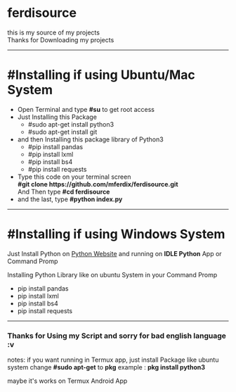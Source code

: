 # ferdisource
this is my source of my projects <br>
Thanks for Downloading my projects

<hr>

<h1>#Installing if using Ubuntu/Mac System</h1>
<ul>
  <li>Open Terminal and type <b>#su</b> to get root access</li>
  <li>
      Just Installing this Package
      <ul>
        <li>#sudo apt-get install python3</li>
        <li>#sudo apt-get install git</li>
      </ul>
  </li>
  <li>
      and then Installing this package library of Python3
      <ul>
        <li>#pip install pandas</li>
        <li>#pip install lxml</li>
        <li>#pip install bs4</li>
        <li>#pip install requests</li>
      </ul>
  </li>
  <li>
      Type this code on your terminal screen<br>
      <b>#git clone https://github.com/mferdix/ferdisource.git</b><br>
      And Then type <b>#cd ferdisource</b>
  </li>
  <li>
      and the last, type <b>#python index.py</b>
  </li>
  
</ul>

<hr>

<h1>#Installing if using Windows System</h1>
<p>Just Install Python on <a href="https://www.python.org/downloads/">Python Website</a> and running on <b>IDLE Python</b> App or Command Promp</p>
<p>Installing Python Library like on ubuntu System in your Command Promp
  <ul>
        <li>pip install pandas</li>
        <li>pip install lxml</li>
        <li>pip install bs4</li>
        <li>pip install requests</li>
      </ul>
      </p>

<hr>

<h3>Thanks for Using my Script and sorry for bad english language :v</h3>
<p>notes: if you want running in Termux app, just install Package like ubuntu system
  change <b>#sudo apt-get</b> to <b>pkg</b>
  example : <b>pkg install python3</b>
  
  maybe it's works on Termux Android App</p>
